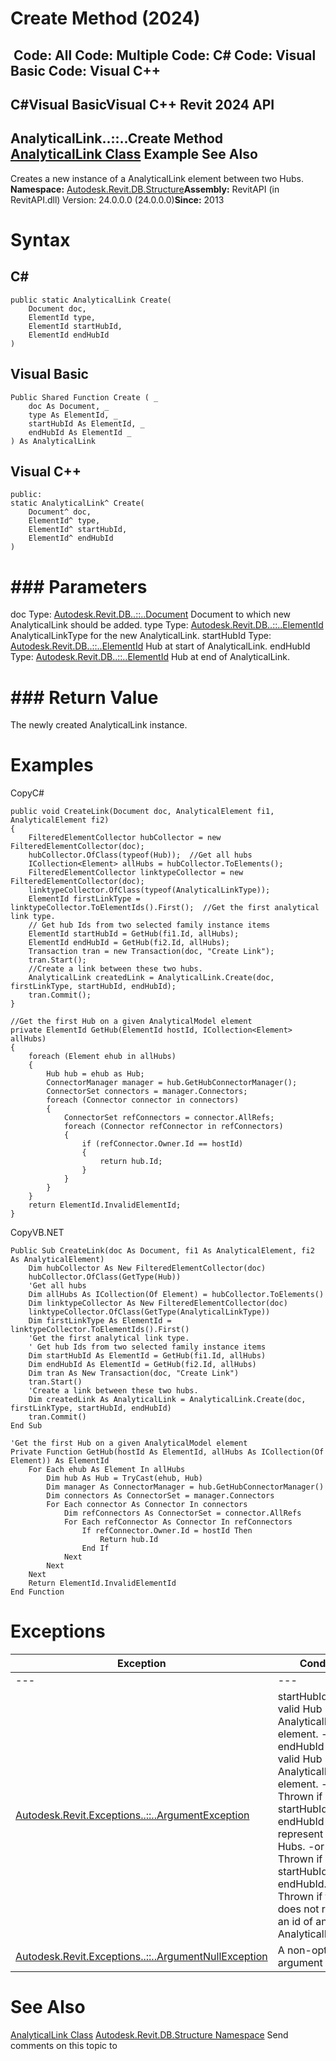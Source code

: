 # Create Method (2024)

﻿
 Code: All Code: Multiple Code: C# Code: Visual Basic Code: Visual C++   
---  
C#Visual BasicVisual C++
Revit 2024 API  
---  
AnalyticalLink..::..Create Method   
[AnalyticalLink Class](b552fb54-8dff-6690-e16e-cc46cbc46d6b.md "AnalyticalLink Class") Example See Also  
---  
Creates a new instance of a AnalyticalLink element between two Hubs. 
**Namespace:** [Autodesk.Revit.DB.Structure](d586b341-f687-9d90-e96d-255806b7d4fc.md "Autodesk.Revit.DB.Structure Namespace")**Assembly:** RevitAPI (in RevitAPI.dll) Version: 24.0.0.0 (24.0.0.0)**Since:** 2013 
# Syntax
C#  
---  
```text
public static AnalyticalLink Create(
	Document doc,
	ElementId type,
	ElementId startHubId,
	ElementId endHubId
)
```
  
Visual Basic  
---  
```text
Public Shared Function Create ( _
	doc As Document, _
	type As ElementId, _
	startHubId As ElementId, _
	endHubId As ElementId _
) As AnalyticalLink
```
  
Visual C++  
---  
```text
public:
static AnalyticalLink^ Create(
	Document^ doc, 
	ElementId^ type, 
	ElementId^ startHubId, 
	ElementId^ endHubId
)
```
  
# ### Parameters
doc
    Type: [Autodesk.Revit.DB..::..Document](db03274b-a107-aa32-9034-f3e0df4bb1ec.md "Document Class") Document to which new AnalyticalLink should be added. 
type
    Type: [Autodesk.Revit.DB..::..ElementId](44f3f7b1-3229-3404-93c9-dc5e70337dd6.md "ElementId Class") AnalyticalLinkType for the new AnalyticalLink. 
startHubId
    Type: [Autodesk.Revit.DB..::..ElementId](44f3f7b1-3229-3404-93c9-dc5e70337dd6.md "ElementId Class") Hub at start of AnalyticalLink. 
endHubId
    Type: [Autodesk.Revit.DB..::..ElementId](44f3f7b1-3229-3404-93c9-dc5e70337dd6.md "ElementId Class") Hub at end of AnalyticalLink. 
# ### Return Value
The newly created AnalyticalLink instance. 
# Examples
CopyC#
```text
public void CreateLink(Document doc, AnalyticalElement fi1, AnalyticalElement fi2)
{
    FilteredElementCollector hubCollector = new FilteredElementCollector(doc);
    hubCollector.OfClass(typeof(Hub));  //Get all hubs
    ICollection<Element> allHubs = hubCollector.ToElements();
    FilteredElementCollector linktypeCollector = new FilteredElementCollector(doc);
    linktypeCollector.OfClass(typeof(AnalyticalLinkType));
    ElementId firstLinkType = linktypeCollector.ToElementIds().First();  //Get the first analytical link type.  
    // Get hub Ids from two selected family instance items
    ElementId startHubId = GetHub(fi1.Id, allHubs); 
    ElementId endHubId = GetHub(fi2.Id, allHubs);
    Transaction tran = new Transaction(doc, "Create Link");
    tran.Start();
    //Create a link between these two hubs.
    AnalyticalLink createdLink = AnalyticalLink.Create(doc, firstLinkType, startHubId, endHubId);  
    tran.Commit();
}

//Get the first Hub on a given AnalyticalModel element
private ElementId GetHub(ElementId hostId, ICollection<Element> allHubs)
{
    foreach (Element ehub in allHubs)
    {
        Hub hub = ehub as Hub;
        ConnectorManager manager = hub.GetHubConnectorManager();
        ConnectorSet connectors = manager.Connectors;
        foreach (Connector connector in connectors)
        {
            ConnectorSet refConnectors = connector.AllRefs;
            foreach (Connector refConnector in refConnectors)
            {
                if (refConnector.Owner.Id == hostId)
                {
                    return hub.Id;
                }
            }
        }
    }
    return ElementId.InvalidElementId;
}
```

CopyVB.NET
```text
Public Sub CreateLink(doc As Document, fi1 As AnalyticalElement, fi2 As AnalyticalElement)
    Dim hubCollector As New FilteredElementCollector(doc)
    hubCollector.OfClass(GetType(Hub))
    'Get all hubs
    Dim allHubs As ICollection(Of Element) = hubCollector.ToElements()
    Dim linktypeCollector As New FilteredElementCollector(doc)
    linktypeCollector.OfClass(GetType(AnalyticalLinkType))
    Dim firstLinkType As ElementId = linktypeCollector.ToElementIds().First()
    'Get the first analytical link type.  
    ' Get hub Ids from two selected family instance items
    Dim startHubId As ElementId = GetHub(fi1.Id, allHubs)
    Dim endHubId As ElementId = GetHub(fi2.Id, allHubs)
    Dim tran As New Transaction(doc, "Create Link")
    tran.Start()
    'Create a link between these two hubs.
    Dim createdLink As AnalyticalLink = AnalyticalLink.Create(doc, firstLinkType, startHubId, endHubId)
    tran.Commit()
End Sub

'Get the first Hub on a given AnalyticalModel element
Private Function GetHub(hostId As ElementId, allHubs As ICollection(Of Element)) As ElementId
    For Each ehub As Element In allHubs
        Dim hub As Hub = TryCast(ehub, Hub)
        Dim manager As ConnectorManager = hub.GetHubConnectorManager()
        Dim connectors As ConnectorSet = manager.Connectors
        For Each connector As Connector In connectors
            Dim refConnectors As ConnectorSet = connector.AllRefs
            For Each refConnector As Connector In refConnectors
                If refConnector.Owner.Id = hostId Then
                    Return hub.Id
                End If
            Next
        Next
    Next
    Return ElementId.InvalidElementId
End Function
```

# Exceptions
| Exception | Condition |
| --- | --- |
| --- | --- |
| [Autodesk.Revit.Exceptions..::..ArgumentException](2e6e4206-97a8-dd4b-df5d-4269f4bb6088.md "ArgumentException Class") | startHubId is not a valid Hub ID for an AnalyticalLink element. -or- endHubId is not a valid Hub ID for an AnalyticalLink element. -or- Thrown if startHubId or endHubId do not represent ids of Hubs. -or- Thrown if startHubId == endHubId. -or- Thrown if type does not represent an id of an AnalyticalLinkType. |
| [Autodesk.Revit.Exceptions..::..ArgumentNullException](631e1424-60f4-929b-4e52-dda9dcd26316.md "ArgumentNullException Class") | A non-optional argument was null |

# See Also
[AnalyticalLink Class](b552fb54-8dff-6690-e16e-cc46cbc46d6b.md "AnalyticalLink Class")
[Autodesk.Revit.DB.Structure Namespace](d586b341-f687-9d90-e96d-255806b7d4fc.md "Autodesk.Revit.DB.Structure Namespace")
Send comments on this topic to 